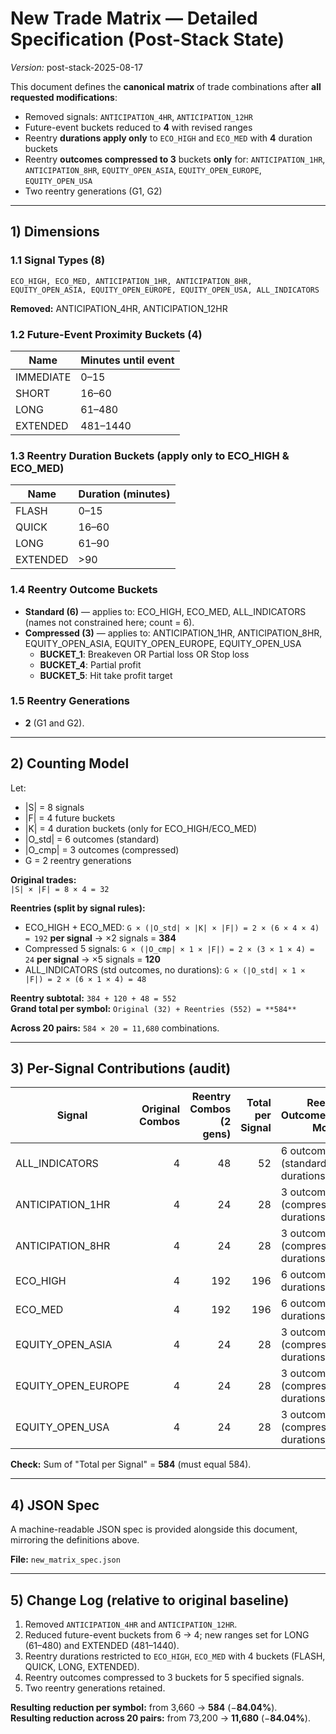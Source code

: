# New Trade Matrix — Detailed Specification (Post-Stack State)
*Version:* post-stack-2025-08-17

This document defines the **canonical matrix** of trade combinations after **all requested modifications**:
- Removed signals: `ANTICIPATION_4HR`, `ANTICIPATION_12HR`
- Future-event buckets reduced to **4** with revised ranges
- Reentry **durations apply only** to `ECO_HIGH` and `ECO_MED` with **4** duration buckets
- Reentry **outcomes compressed to 3** buckets **only** for: `ANTICIPATION_1HR`, `ANTICIPATION_8HR`, `EQUITY_OPEN_ASIA`, `EQUITY_OPEN_EUROPE`, `EQUITY_OPEN_USA`
- Two reentry generations (G1, G2)

---

## 1) Dimensions

### 1.1 Signal Types (8)
`ECO_HIGH, ECO_MED, ANTICIPATION_1HR, ANTICIPATION_8HR, EQUITY_OPEN_ASIA, EQUITY_OPEN_EUROPE, EQUITY_OPEN_USA, ALL_INDICATORS`

**Removed:** ANTICIPATION_4HR, ANTICIPATION_12HR

### 1.2 Future-Event Proximity Buckets (4)
| Name | Minutes until event |
|---|---|
| IMMEDIATE | 0–15 |
| SHORT | 16–60 |
| LONG | 61–480 |
| EXTENDED | 481–1440 |

### 1.3 Reentry Duration Buckets (apply **only** to ECO_HIGH & ECO_MED)
| Name | Duration (minutes) |
|---|---|
| FLASH | 0–15 |
| QUICK | 16–60 |
| LONG | 61–90 |
| EXTENDED | >90 |

### 1.4 Reentry Outcome Buckets
- **Standard (6)** — applies to: ECO_HIGH, ECO_MED, ALL_INDICATORS (names not constrained here; count = 6).
- **Compressed (3)** — applies to: ANTICIPATION_1HR, ANTICIPATION_8HR, EQUITY_OPEN_ASIA, EQUITY_OPEN_EUROPE, EQUITY_OPEN_USA  
  - **BUCKET_1**: Breakeven OR Partial loss OR Stop loss  
  - **BUCKET_4**: Partial profit  
  - **BUCKET_5**: Hit take profit target

### 1.5 Reentry Generations
- **2** (G1 and G2).

---

## 2) Counting Model

Let:
- |S| = 8 signals
- |F| = 4 future buckets
- |K| = 4 duration buckets (only for ECO_HIGH/ECO_MED)
- |O_std| = 6 outcomes (standard)
- |O_cmp| = 3 outcomes (compressed)
- G = 2 reentry generations

**Original trades:**  
`|S| × |F| = 8 × 4 = 32`

**Reentries (split by signal rules):**
- ECO_HIGH + ECO_MED: `G × (|O_std| × |K| × |F|) = 2 × (6 × 4 × 4) = 192` **per signal** → ×2 signals = **384**
- Compressed 5 signals: `G × (|O_cmp| × 1 × |F|) = 2 × (3 × 1 × 4) = 24` **per signal** → ×5 signals = **120**
- ALL_INDICATORS (std outcomes, no durations): `G × (|O_std| × 1 × |F|) = 2 × (6 × 1 × 4) = 48`

**Reentry subtotal:** `384 + 120 + 48 = 552`  
**Grand total per symbol:** `Original (32) + Reentries (552) = **584**`

**Across 20 pairs:** `584 × 20 = 11,680` combinations.

---

## 3) Per-Signal Contributions (audit)
| Signal | Original Combos | Reentry Combos (2 gens) | Total per Signal | Reentry Outcome/Duration Mode |
|---|---:|---:|---:|---|
| ALL_INDICATORS | 4 | 48 | 52 | 6 outcomes (standard), no durations |
| ANTICIPATION_1HR | 4 | 24 | 28 | 3 outcomes (compressed), no durations |
| ANTICIPATION_8HR | 4 | 24 | 28 | 3 outcomes (compressed), no durations |
| ECO_HIGH | 4 | 192 | 196 | 6 outcomes × 4 durations |
| ECO_MED | 4 | 192 | 196 | 6 outcomes × 4 durations |
| EQUITY_OPEN_ASIA | 4 | 24 | 28 | 3 outcomes (compressed), no durations |
| EQUITY_OPEN_EUROPE | 4 | 24 | 28 | 3 outcomes (compressed), no durations |
| EQUITY_OPEN_USA | 4 | 24 | 28 | 3 outcomes (compressed), no durations |

**Check:** Sum of "Total per Signal" = **584** (must equal 584).

---

## 4) JSON Spec
A machine-readable JSON spec is provided alongside this document, mirroring the definitions above.

**File:** `new_matrix_spec.json`

---

## 5) Change Log (relative to original baseline)
1. Removed `ANTICIPATION_4HR` and `ANTICIPATION_12HR`.  
2. Reduced future-event buckets from 6 → 4; new ranges set for LONG (61–480) and EXTENDED (481–1440).  
3. Reentry durations restricted to `ECO_HIGH`, `ECO_MED` with 4 buckets (FLASH, QUICK, LONG, EXTENDED).  
4. Reentry outcomes compressed to 3 buckets for 5 specified signals.  
5. Two reentry generations retained.

**Resulting reduction per symbol:** from 3,660 → **584** (−**84.04%**).  
**Resulting reduction across 20 pairs:** from 73,200 → **11,680** (−**84.04%**).

